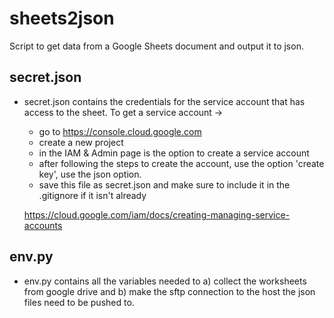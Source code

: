 # sheets2json

Script to get data from a Google Sheets document and output it to json.

## secret.json
- secret.json contains the credentials for the service account that has access to the sheet.
  To get a service account -> 
  - go to https://console.cloud.google.com
  - create a new project
  - in the IAM & Admin page is the option to create a service account
  - after following the steps to create the account, use the option 'create key', use the json option.
  - save this file as secret.json and make sure to include it in the .gitignore if it isn't already
  
  https://cloud.google.com/iam/docs/creating-managing-service-accounts

## env.py
- env.py contains all the variables needed to a) collect the worksheets from google drive and b) make the sftp connection to the host the json files need to be pushed to.